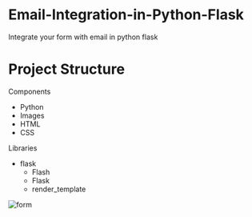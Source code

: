 # Email-Integration-in-Python-Flask
Integrate your form with email in python flask

# Project Structure
Components
- Python
- Images
- HTML
- CSS

Libraries
- flask
  - Flash
  - Flask
  - render_template



![form](https://user-images.githubusercontent.com/86302851/226105736-19b8cf1d-252d-4ad2-a125-244d4269eb8c.png)


